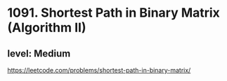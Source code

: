 # 1091. Shortest Path in Binary Matrix (Algorithm II)
## level: Medium

https://leetcode.com/problems/shortest-path-in-binary-matrix/
